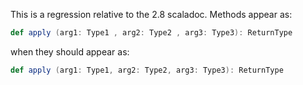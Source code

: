 This is a regression relative to the 2.8 scaladoc. Methods appear as:

```scala
def apply (arg1: Type1 , arg2: Type2 , arg3: Type3): ReturnType
```

when they should appear as:

```scala
def apply (arg1: Type1, arg2: Type2, arg3: Type3): ReturnType
```
